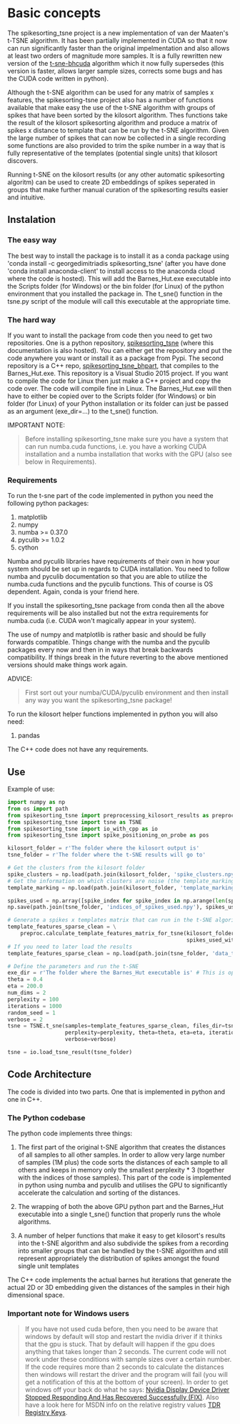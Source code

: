 # Basic concepts
The spikesorting_tsne project is a new implementation of van der Maaten's t-TSNE algorithm. It has been partially implemented in CUDA so that it now can run significantly faster than the original impelmentation and also allows at least two orders of magnitude more samples. It is a fully rewritten new version of the [t-sne-bhcuda](https://github.com/georgedimitriadis/t_sne_bhcuda) algorithm which it now fully supersedes (this version is faster, allows larger sample sizes, corrects some bugs and has the CUDA code written in python). 

Although the t-SNE algorithm can be used for any matrix of samples x features, the spikesorting-tsne project also has a number of functions available that make easy the use of the t-SNE algorithm with groups of spikes that have been sorted by the kilosort algorithm. Thes functions take the result of the kilosort spikesorting algorithm and produce a matrix of spikes x distance to template that can be run by the t-SNE algorithm. Given the large number of spikes that can now be collected in a single recording some functions are also provided to trim the spike number in a way that is fully representative of the templates (potential single units) that kilosort discovers.

Running t-SNE on the kilosort results (or any other automatic spikesorting algoritm) can be used to create 2D embeddings of spikes seperated in groups that make further manual curation of the spikesorting results easier and intuitive.

## Instalation
### The easy way
The best way to install the package is to install it as a conda package using 'conda install -c georgedimitriadis spikesorting\_tsne' (after you have done 'conda install anaconda-client' to install access to the anaconda cloud where the code is hosted). This will add the Barnes\_Hut.exe executable into the Scripts folder (for Windows) or the bin folder (for Linux) of the python environment that you installed the package in. The t_sne() function in the tsne.py script of the module will call this executable at the appropriate time.

### The hard way
If you want to install the package from code then you need to get two repositories. One is a python repository, [spikesorting\_tsne](https://github.com/georgedimitriadis/spikesorting_tsne) (where this documentation is also hosted). You can either get the repository and put the code anywhere you want or install it as a package from Pypi. The second repository is a C++ repo, [spikesorting\_tsne\_bhpart](https://github.com/georgedimitriadis/spikesorting_tsne_bhpart), that compiles to the Barnes\_Hut.exe. This repository is a Visual Studio 2015 project. If you want to compile the code for Linux then just make a C++ project and copy the code over. The code will compile fine in Linux. The Barnes\_Hut.exe will then have to either be copied over to the Scripts folder (for Windows) or bin folder (for Linux) of your Python installation or its folder can just be passed as an argument (exe_dir=...) to the t_sne() function.

IMPORTANT NOTE:
> Before installing spikesorting\_tsne make sure you have a system that can run numba.cuda functions, i.e. you have a working CUDA installation and a numba installation that works with the GPU (also see below in Requirements).

### Requirements
To run the t-sne part of the code implemented in python you need the following python packages:

1. matplotlib
2. numpy
3. numba >= 0.37.0
4. pyculib >= 1.0.2
5. cython

Numba and pyculib libraries have requirements of their own in how your system should be set up in regards to CUDA installation. You need to follow numba and pyculib documentation so that you are able to utilize the numba.cuda functions and the pyculib functions. This of course is OS dependent. Again, conda is your friend here.

If you install the spikesorting\_tsne package from conda then all the above requirements will be also installed but not the extra requirements for numba.cuda (i.e. CUDA won't magically appear in your system). 

The use of numpy and matplotlib is rather basic and should be fully forwards compatible. Things change with the numba and the pyculib packages every now and then in in ways that break backwards compatibility. If things break in the future reverting to the above mentioned versions should make things work again.

ADVICE: 
>First sort out your numba/CUDA/pyculib environment and then install any way you want the spikesorting\_tsne package!

To run the kilosort helper functions implemented in python you will also need:

1. pandas

The C++ code does not have any requirements.

## Use
Example of use:
```python
import numpy as np
from os import path
from spikesorting_tsne import preprocessing_kilosort_results as preproc
from spikesorting_tsne import tsne as TSNE
from spikesorting_tsne import io_with_cpp as io
from spikesorting_tsne import spike_positioning_on_probe as pos

kilosort_folder = r'The folder where the kilosort output is'
tsne_folder = r'The folder where the t-SNE results will go to'

# Get the clusters from the kilosort folder
spike_clusters = np.load(path.join(kilosort_folder, 'spike_clusters.npy'))
# Get the information on which clusters are noise (the template_markings.npy is created by the spikesorting_tsne_guis GUIs)
template_marking = np.load(path.join(kilosort_folder, 'template_marking.npy'))

spikes_used = np.array([spike_index for spike_index in np.arange(len(spike_clusters)) if template_marking[spike_clusters[spike_index]] > 0])
np.save(path.join(tsne_folder, 'indices_of_spikes_used.npy'), spikes_used)

# Generate a spikes x templates matrix that can run in the t-SNE algorithm. The results are also saved as 'data_to_tsne_(#spikes, #templates).npy'
template_features_sparse_clean = \
    preproc.calculate_template_features_matrix_for_tsne(kilosort_folder, save_to_folder=tsne_folder,
                                                        spikes_used_with_original_indexing=spikes_used)
# If you need to later load the results
template_features_sparse_clean = np.load(path.join(tsne_folder, 'data_to_tsne_(272886, 140).npy'))

# Define the parameters and run the t-SNE
exe_dir = r'The folder where the Barnes_Hut executable is' # This is optional. If the installation of the package was from conda you shouldn't need this
theta = 0.4
eta = 200.0
num_dims = 2
perplexity = 100
iterations = 1000
random_seed = 1
verbose = 2
tsne = TSNE.t_sne(samples=template_features_sparse_clean, files_dir=tsne_folder, exe_dir=exe_dir, num_dims=num_dims,
                  perplexity=perplexity, theta=theta, eta=eta, iterations=iterations, random_seed=random_seed,
                  verbose=verbose)

tsne = io.load_tsne_result(tsne_folder)
```

## Code Architecture
The code is divided into two parts. One that is implemented in python and one in C++.

### The Python codebase
The python code implements three things:

1. The first part of the original t-SNE algorithm that creates the distances of all samples to all other samples. In order to allow very large number of samples (1M plus) the code sorts the distances of each sample to all others and keeps in memory only the smallest perplexity * 3 (together with the indices of those samples). This part of the code is implemented in python using numba and pyculib and utilises the GPU to significantly accelerate the calculation and sorting of the distances.

2. The wrapping of both the above GPU python part and the Barnes\_Hut executable into a single t\_sne() function that properly runs the whole algorithms.

3. A number of helper functions that make it easy to get kilosort's results into the t-SNE algorithm and also subdivide the spikes from a recording into smaller groups that can be handled by the t-SNE algorithm and still represent appropriately the distribution of spikes amongst the found single unit templates

The C++ code implements the actual barnes hut iterations that generate the actual 2D or 3D embedding given the distances of the samples in their high dimensional space.

### Important note for Windows users 
>If you have not used cuda before, then you need to be aware that windows by default will stop and restart the nvidia driver if it thinks that the gpu is stuck. That by default will happen if the gpu does anything that takes longer than 2 seconds. The current code will not work under these conditions with sample sizes over a certain number. If the code requires more than 2 seconds to calculate the distances then windows will restart the driver and the program will fail (you will get a notification of this at the bottom of your screen). In order to get windows off your back do what he says: [Nvidia Display Device Driver Stopped Responding And Has Recovered Successfully (FIX)](https://www.youtube.com/watch?v=QQJ9T0oY-Jk). Also have a look here for MSDN info on the relative registry values [TDR Registry Keys](https://docs.microsoft.com/en-gb/windows-hardware/drivers/display/tdr-registry-keys).